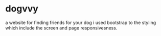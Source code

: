 # dogvvy
a website for finding friends for your dog
i used bootstrap to the styling 
which include the screen and page responsivesness.
